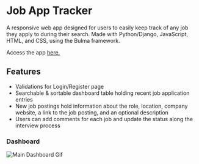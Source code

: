 # Job App Tracker  

A responsive web app designed for users to easily keep track of any job they apply to during their search.
Made with Python/Django, JavaScript, HTML, and CSS, using the Bulma framework.  

Access the app [here.](http://3.17.138.42/)  

## Features
- Validations for Login/Register page
- Searchable & sortable dashboard table holding recent job application entries
- New job postings hold information about the role, location, company website, a link to the job posting, and an optional description 
- Users can add comments for each job and update the status along the interview process

### Dashboard
![Main Dashboard Gif](https://github.com/Jordan-McGhee/project-gifs/tree/main/JobTracker/Dashboard.gif)